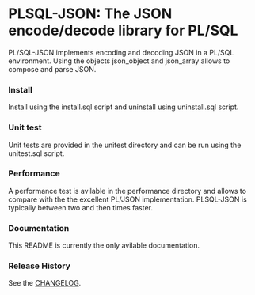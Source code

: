 # PLSQL-JSON: The JSON encode/decode library for PL/SQL
PL/SQL-JSON implements encoding and decoding JSON in a PL/SQL environment.
Using the objects json_object and json_array allows to compose and parse JSON.

### Install
Install using the install.sql script and uninstall using uninstall.sql script.

### Unit test
Unit tests are provided in the unitest directory and can be run using the unitest.sql script.

### Performance
A performance test is avilable in the performance directory and allows to compare with the the excellent PL/JSON implementation.
PLSQL-JSON is typically between two and then times faster.

### Documentation
This README is currently the only avilable documentation.

### Release History
See the [CHANGELOG](CHANGELOG).

